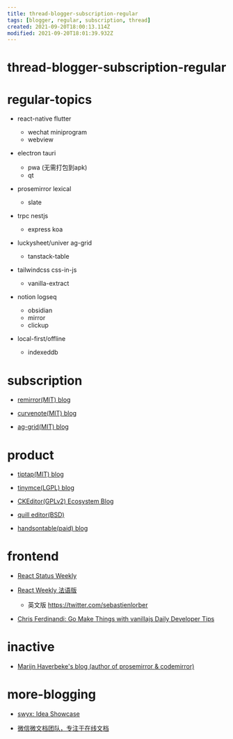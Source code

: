 ```yaml
---
title: thread-blogger-subscription-regular
tags: [blogger, regular, subscription, thread]
created: 2021-09-20T18:00:13.114Z
modified: 2021-09-20T18:01:39.932Z
---
```


# thread-blogger-subscription-regular

# regular-topics

- react-native flutter
  - wechat miniprogram
  - webview

- electron tauri
  - pwa (无需打包到apk)
  - qt

- prosemirror lexical
  - slate

- trpc nestjs
  - express koa

- luckysheet/univer ag-grid
  - tanstack-table

- tailwindcss css-in-js
  - vanilla-extract

- notion logseq
  - obsidian
  - mirror
  - clickup

- local-first/offline
  - indexeddb
# subscription
- [remirror(MIT) blog](https://remirror.io/blog)
- [curvenote(MIT) blog](https://curvenote.com/blog)

- [ag-grid(MIT) blog](https://blog.ag-grid.com/)
# product
- [tiptap(MIT) blog](https://tiptap.dev/blog)
- [tinymce(LGPL) blog](https://www.tiny.cloud/blog/category/engineering/)
- [CKEditor(GPLv2) Ecosystem Blog](https://ckeditor.com/blog/)
- [quill editor(BSD)](https://quilljs.com/blog/)

- [handsontable(paid) blog](https://handsontable.com/blog)
# frontend
- [React Status Weekly](https://react.statuscode.com/issues)
- [React Weekly 法语版](https://www.getrevue.co/profile/sebastien-lorber)
  - 英文版 https://twitter.com/sebastienlorber

- [Chris Ferdinandi: Go Make Things with vanillajs Daily Developer Tips](https://gomakethings.com/articles/)
# inactive
- [Marijn Haverbeke's blog (author of prosemirror & codemirror)](https://marijnhaverbeke.nl/blog/)
# more-blogging
- [swyx: Idea Showcase](https://www.swyx.io/ideas/)

- [微信微文档团队，专注于在线文档](https://www.zhihu.com/column/c_1285334850644570112)
